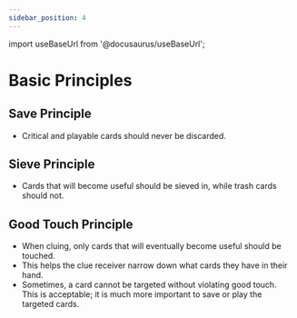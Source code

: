 ```yaml
---
sidebar_position: 4
---
```


import useBaseUrl from '@docusaurus/useBaseUrl';

# Basic Principles

## Save Principle

- Critical and playable cards should never be discarded.

## Sieve Principle

- Cards that will become useful should be sieved in, while trash cards should not.

## Good Touch Principle

- When cluing, only cards that will eventually become useful should be touched.
- This helps the clue receiver narrow down what cards they have in their hand.
- Sometimes, a card cannot be targeted without violating good touch. This is acceptable; it is much more important to save or play the targeted cards.
